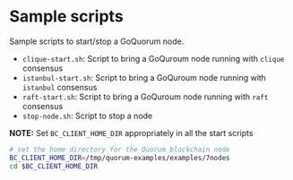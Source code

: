 # Sample scripts

Sample scripts to start/stop a GoQuorum node.

* `clique-start.sh`: Script to bring a GoQuroum node running with `clique` consensus
* `istanbul-start.sh`: Script to bring a GoQuroum node running with `istanbul` consensus
* `raft-start.sh`: Script to bring a GoQuroum node running with `raft` consensus
* `stop-node.sh`: Script to stop a node

**NOTE:** Set `BC_CLIENT_HOME_DIR` appropriately in all the start scripts

```bash
# set the home directory for the Quorum blockchain node
BC_CLIENT_HOME_DIR=/tmp/quorum-examples/examples/7nodes
cd $BC_CLIENT_HOME_DIR
```

